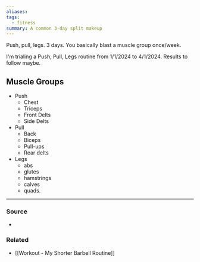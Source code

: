 ```yaml
---
aliases: 
tags:
  - fitness
summary: A common 3-day split makeup
---
```

Push, pull, legs. 3 days. You basically blast a muscle group once/week. 

I'm trialing a Push, Pull, Legs routine from 1/1/2024 to 4/1/2024. Results to follow maybe.
## Muscle Groups
- Push
	- Chest
	- Triceps
	- Front Delts
	- Side Delts
- Pull
	- Back 
	- Biceps 
	- Pull-ups 
	- Rear delts
- Legs
	- abs 
	- glutes 
	- hamstrings 
	- calves 
	- quads. 

---
### Source
- 

### Related
- [[Workout - My Shorter Barbell Routine]]